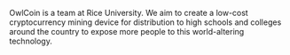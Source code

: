 OwlCoin is a team at Rice University. We aim to create a low-cost
cryptocurrency mining device for distribution to high schools and colleges
around the country to expose more people to this world-altering technology.
